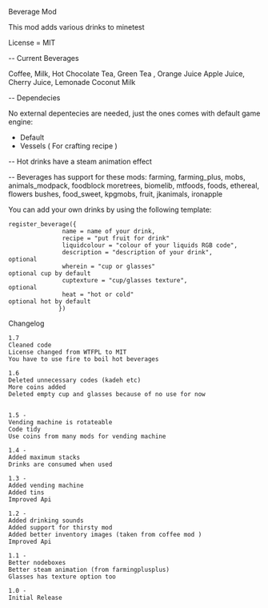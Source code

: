 Beverage Mod

This mod adds various drinks to minetest

License = MIT

-- Current Beverages

Coffee, Milk, Hot Chocolate
Tea, Green Tea , Orange Juice
Apple Juice, Cherry Juice, Lemonade
Coconut Milk

-- Dependecies

No external depentecies are needed, just the ones comes with default game engine:
- Default
- Vessels ( For crafting recipe )

-- Hot drinks have a steam animation effect


-- Beverages has support for these mods:
farming, farming_plus, mobs, animals_modpack, foodblock
moretrees, biomelib, mtfoods, foods, ethereal, flowers
bushes, food_sweet, kpgmobs, fruit, jkanimals, ironapple


You can add your own drinks by using the following template:

    register_beverage({
                   name = name of your drink,
                   recipe = "put fruit for drink"
                   liquidcolour = "colour of your liquids RGB code",          
                   description = "description of your drink",                 optional
                   wherein = "cup or glasses"                                 optional cup by default
                   cuptexture = "cup/glasses texture",                        optional
                   heat = "hot or cold"                                       optional hot by default
                  })

Changelog



    1.7
	Cleaned code
	License changed from WTFPL to MIT
	You have to use fire to boil hot beverages

    1.6
	Deleted unnecessary codes (kadeh etc)
	More coins added
	Deleted empty cup and glasses because of no use for now
	

    1.5 -
    Vending machine is rotateable
    Code tidy
    Use coins from many mods for vending machine

    1.4 -
    Added maximum stacks
    Drinks are consumed when used

    1.3 -
    Added vending machine
    Added tins
    Improved Api

    1.2 -
    Added drinking sounds
    Added support for thirsty mod
    Added better inventory images (taken from coffee mod )
    Improved Api

    1.1 -
    Better nodeboxes
    Better steam animation (from farmingplusplus)
    Glasses has texture option too
    
    1.0 -
    Initial Release
